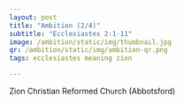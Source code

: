 ```yaml
---
layout: post
title: "Ambition (2/4)"
subtitle: "Ecclesiastes 2:1-11"
image: /ambition/static/img/thumbnail.jpg
qr: /ambition/static/img/ambition-qr.png
tags: ecclesiastes meaning zion

---
```

Zion Christian Reformed Church (Abbotsford)
